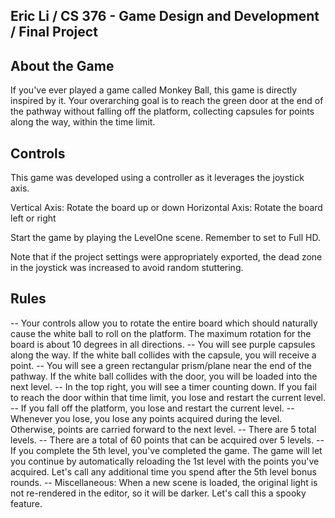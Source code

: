 ## Eric Li / CS 376 - Game Design and Development / Final Project ##

## About the Game ##
If you've ever played a game called Monkey Ball, this game is directly inspired by it.
Your overarching goal is to reach the green door at the end of the pathway without falling
off the platform, collecting capsules for points along the way, within the time limit.

## Controls ##
This game was developed using a controller as it leverages the joystick axis.

Vertical Axis: Rotate the board up or down
Horizontal Axis: Rotate the board left or right

Start the game by playing the LevelOne scene. Remember to set to Full HD.

Note that if the project settings were appropriately exported, the dead zone in 
the joystick was increased to avoid random stuttering.

## Rules ##
-- Your controls allow you to rotate the entire board which should naturally cause
	the white ball to roll on the platform. The maximum rotation for the board 
	is about 10 degrees in all directions.
-- You will see purple capsules along the way. If the white ball collides with the 
	capsule, you will receive a point.
-- You will see a green rectangular prism/plane near the end of the pathway. If the
	white ball collides with the door, you will be loaded into the next level.
-- In the top right, you will see a timer counting down. If you fail to reach
	the door within that time limit, you lose and restart the current level.
-- If you fall off the platform, you lose and restart the current level.
-- Whenever you lose, you lose any points acquired during the level. Otherwise, points
	are carried forward to the next level.
-- There are 5 total levels.
-- There are a total of 60 points that can be acquired over 5 levels.
-- If you complete the 5th level, you've completed the game. The game will let you
	continue by automatically reloading the 1st level with the points you've
	acquired. Let's call any additional time you spend after the 5th level
	bonus rounds.
-- Miscellaneous: When a new scene is loaded, the original light is not re-rendered in
	the editor, so it will be darker. Let's call this a spooky feature.
